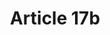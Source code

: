 ---
title: "Article 17b"
draft: false
exceptions:
- info52d
memberstates:
- NL
score: 3
compensation:
- 
remarks: |
 


link: "http://wetten.overheid.nl/BWBR0001886/"
---